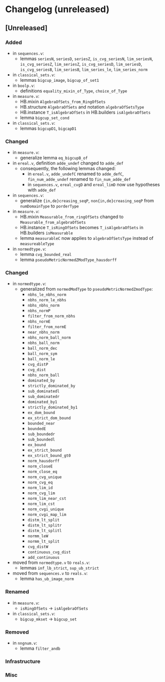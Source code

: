 # Changelog (unreleased)

## [Unreleased]

### Added

- in `sequences.v`:
  + lemmas `seriesN`, `seriesD`, `seriesZ`, `is_cvg_seriesN`, `lim_seriesN`,
    `is_cvg_seriesZ`, `lim_seriesZ`, `is_cvg_seriesD`, `lim_seriesD`,
    `is_cvg_seriesB`, `lim_seriesB`, `lim_series_le`, `lim_series_norm`
- in `classical_sets.v`:
  + lemmas `bigcup_image`, `bigcup_of_set1`
- in `boolp.v`:
  + definitions `equality_mixin_of_Type`, `choice_of_Type`
- in `measure.v`:
  + HB.mixin `AlgebraOfSets_from_RingOfSets`
  + HB.structure `AlgebraOfSets` and notation `algebraOfSetsType`
  + HB.instance `T_isAlgebraOfSets` in HB.builders `isAlgebraOfSets`
  + lemma `bigcup_set_cond`
- in `classical_sets.v`:
  + lemmas `bigcupD1`, `bigcapD1`

### Changed

- in `measure.v`:
  + generalize lemma `eq_bigcupB_of`
- in `ereal.v`, definition `adde_undef` changed to `adde_def`
  + consequently, the following lemmas changed:
    * in `ereal.v`, `adde_undefC` renamed to `adde_defC`,
      `fin_num_adde_undef` renamed to `fin_num_adde_def`
    * in `sequences.v`, `ereal_cvgD` and `ereal_limD` now use hypotheses with `adde_def`
- in `sequences.v`:
  + generalize `{in,de}creasing_seqP`, `non{in,de}creasing_seqP` from `numDomainType`
    to `porderType`
- in `measure.v`:
  + HB.mixin `Measurable_from_ringOfSets` changed to `Measurable_from_algebraOfSets`
  + HB.instance `T_isRingOfSets` becomes `T_isAlgebraOfSets` in HB.builders `isMeasurable`
  + lemma `measurableC` now applies to `algebraOfSetsType` instead of `measureableType`
- in `normedtype.v`:
  + lemma `cvg_bounded_real`
  + lemma `pseudoMetricNormedZModType_hausdorff`

### Changed

- in `normedtype.v`:
  + generalized from `normedModType` to `pseudoMetricNormedZmodType`:
    * `nbhs_le_nbhs_norm`
    * `nbhs_norm_le_nbhs`
    * `nbhs_nbhs_norm`
    * `nbhs_normP`
    * `filter_from_norm_nbhs`
    * `nbhs_normE`
    * `filter_from_normE`
    * `near_nbhs_norm`
    * `nbhs_norm_ball_norm`
    * `nbhs_ball_norm`
    * `ball_norm_dec`
    * `ball_norm_sym`
    * `ball_norm_le`
    * `cvg_distP`
    * `cvg_dist`
    * `nbhs_norm_ball`
    * `dominated_by`
    * `strictly_dominated_by`
    * `sub_dominatedl`
    * `sub_dominatedr`
    * `dominated_by1`
    * `strictly_dominated_by1`
    * `ex_dom_bound`
    * `ex_strict_dom_bound`
    * `bounded_near`
    * `boundedE`
    * `sub_boundedr`
    * `sub_boundedl`
    * `ex_bound`
    * `ex_strict_bound`
    * `ex_strict_bound_gt0`
    * `norm_hausdorff`
    * `norm_closeE`
    * `norm_close_eq`
    * `norm_cvg_unique`
    * `norm_cvg_eq`
    * `norm_lim_id`
    * `norm_cvg_lim`
    * `norm_lim_near_cst`
    * `norm_lim_cst`
    * `norm_cvgi_unique`
    * `norm_cvgi_map_lim`
    * `distm_lt_split`
    * `distm_lt_splitr`
    * `distm_lt_splitl`
    * `normm_leW`
    * `normm_lt_split`
    * `cvg_distW`
    * `continuous_cvg_dist`
    * `add_continuous`
- moved from `normedtype.v` to `reals.v`:
  + lemmas `inf_lb_strict`, `sup_ub_strict`
- moved from `sequences.v` to `reals.v`:
  + lemma `has_ub_image_norm`

### Renamed

- in `measure.v`:
  + `isRingOfSets` -> `isAlgebraOfSets`
- in `classical_sets.v`:
  + `bigcup_mkset` -> `bigcup_set`

### Removed

- in `nngnum.v`:
  + lemma `filter_andb`

### Infrastructure

### Misc
